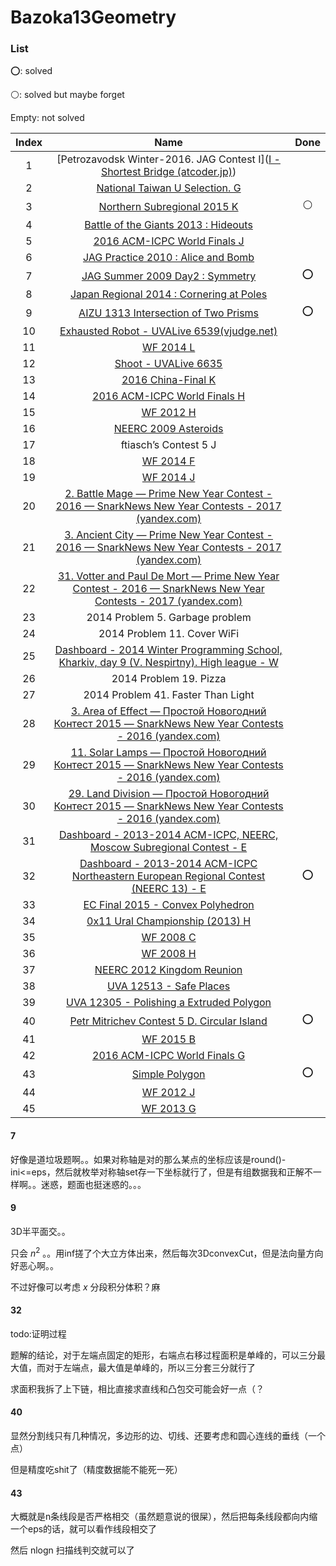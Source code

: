 # Bazoka13Geometry

### List

⭕: solved

⚪: solved but maybe forget

Empty: not solved

| Index |                             Name                             | Done |
| :---: | :----------------------------------------------------------: | :--: |
|   1   | [Petrozavodsk Winter-2016. JAG Contest I]([I - Shortest Bridge (atcoder.jp)](https://atcoder.jp/contests/jag2015autumn/tasks/icpc2015autumn_i)) |      |
|   2   | [National Taiwan U Selection. G](http://opentrains.snarknews.info/~ejudge/team.cgi?contest_id=006282) |      |
|   3   | [Northern Subregional 2015 K](https://codeforces.ml/gym/100801) |  ⚪   |
|   4   | [Battle of the Giants 2013 : Hideouts](http://opentrains.snarknews.info/~ejudge/team.cgi?contest_id=010229) |      |
|   5   | [2016 ACM-ICPC World Finals J](https://codeforces.ml/gym/101242) |      |
|   6   | [JAG Practice 2010 : Alice and Bomb](https://judge.u-aizu.ac.jp/onlinejudge/description.jsp?id=2246) |      |
|   7   | [JAG Summer 2009 Day2 : Symmetry](https://judge.u-aizu.ac.jp/onlinejudge/description.jsp?id=2159) |  ⭕   |
|   8   | [Japan Regional 2014 : Cornering at Poles](https://judge.u-aizu.ac.jp/onlinejudge/description.jsp?id=1352) |      |
|   9   | [AIZU 1313 Intersection of Two Prisms](https://judge.u-aizu.ac.jp/onlinejudge/description.jsp?id=1313) |  ⭕   |
|  10   | [Exhausted Robot - UVALive 6539(vjudge.net)](https://vjudge.net/problem/UVALive-6539) |      |
|  11   |        [WF 2014 L](https://codeforces.ml/gym/101221)         |      |
|  12   | [Shoot - UVALive 6635 ](https://vjudge.net/problem/UVALive-6635) |      |
|  13   |   [2016 China-Final K](https://codeforces.com/gym/101206)    |      |
|  14   | [2016 ACM-ICPC World Finals H](https://codeforces.ml/gym/101242) |      |
|  15   |        [WF 2012 H](https://codeforces.ml/gym/101205)         |      |
|  16   |   [NEERC 2009 Asteroids](https://codeforces.ml/gym/101308)   |      |
|  17   |                    ftiasch’s Contest 5 J                     |      |
|  18   |        [WF 2014 F](https://codeforces.ml/gym/101221)         |      |
|  19   |        [WF 2014 J](https://codeforces.ml/gym/101221)         |      |
|  20   | [2. Battle Mage — Prime New Year Contest - 2016 — SnarkNews New Year Contests - 2017 (yandex.com)](https://contest.yandex.com/newyear2017/contest/3641/problems/?nc=PE3Ieaty) |      |
|  21   | [3. Ancient City — Prime New Year Contest - 2016 — SnarkNews New Year Contests - 2017 (yandex.com)](https://contest.yandex.com/newyear2017/contest/3641/problems/3/) |      |
|  22   | [31. Votter and Paul De Mort — Prime New Year Contest - 2016 — SnarkNews New Year Contests - 2017 (yandex.com)](https://contest.yandex.com/newyear2017/contest/3641/problems/31/) |      |
|  23   |               2014 Problem 5. Garbage problem                |      |
|  24   |                 2014 Problem 11. Cover WiFi                  |      |
|  25   | [Dashboard - 2014 Winter Programming School, Kharkiv, day 9 (V. Nespirtny). High league - W](https://codeforces.com/gym/100385) |      |
|  26   |                    2014 Problem 19. Pizza                    |      |
|  27   |              2014 Problem 41. Faster Than Light              |      |
|  28   | [3. Area of Effect — Простой Новогодний Контест 2015 — SnarkNews New Year Contests - 2016 (yandex.com)](https://contest.yandex.com/newyear2016/contest/1985/problems/3/) |      |
|  29   | [11. Solar Lamps — Простой Новогодний Контест 2015 — SnarkNews New Year Contests - 2016 (yandex.com)](https://contest.yandex.com/newyear2016/contest/1985/problems/11/) |      |
|  30   | [29. Land Division — Простой Новогодний Контест 2015 — SnarkNews New Year Contests - 2016 (yandex.com)](https://contest.yandex.com/newyear2016/contest/1985/problems/29/) |      |
|  31   | [Dashboard - 2013-2014 ACM-ICPC, NEERC, Moscow Subregional Contest - E](https://codeforces.com/gym/100257) |      |
|  32   | [Dashboard - 2013-2014 ACM-ICPC Northeastern European Regional Contest (NEERC 13) - E](https://codeforces.com/gym/100307) |  ⭕  |
|  33   | [EC Final 2015 - Convex Polyhedron](https://vjudge.net/contest/348213#problem/K) |      |
|  34   | [0x11 Ural Championship (2013) H](https://acm.timus.ru/problem.aspx?space=1&num=1978) |      |
|  35   |        [WF 2008 C](https://vjudge.net/contest/111395)        |      |
|  36   |        [WF 2008 H](https://vjudge.net/contest/111395)        |      |
|  37   | [NEERC 2012 Kingdom Reunion](https://codeforces.ml/gym/100134) |      |
|  38   | [UVA 12513 - Safe Places](https://onlinejudge.org/index.php?option=com_onlinejudge&Itemid=8&page=show_problem&problem=3958) |      |
|  39   | [UVA 12305 - Polishing a Extruded Polygon](https://onlinejudge.org/index.php?option=com_onlinejudge&Itemid=8&page=show_problem&problem=3727) |      |
|  40   | [Petr Mitrichev Contest 5 D. Circular Island](https://codeforces.ml/gym/101370) |  ⭕  |
|  41   |        [WF 2015 B](https://codeforces.ml/gym/101239)         |      |
|  42   | [2016 ACM-ICPC World Finals G](https://codeforces.ml/gym/101242) |      |
|  43   |      [Simple Polygon](https://codeforces.ml/gym/100486)      |  ⭕   |
|  44   |        [WF 2012 J](https://codeforces.ml/gym/101205)         |      |
|  45   |        [WF 2013 G](https://codeforces.ml/gym/101208)         |      |

#### 7

好像是道垃圾题啊。。如果对称轴是对的那么某点的坐标应该是round()-ini<=eps，然后就枚举对称轴set存一下坐标就行了，但是有组数据我和正解不一样啊。。迷惑，题面也挺迷惑的。。。

#### 9

3D半平面交。。

只会 $n^2$ 。。用inf搓了个大立方体出来，然后每次3DconvexCut，但是法向量方向好恶心啊。。

不过好像可以考虑 $x$ 分段积分体积？麻

#### 32

todo:证明过程

题解的结论，对于左端点固定的矩形，右端点右移过程面积是单峰的，可以三分最大值，而对于左端点，最大值是单峰的，所以三分套三分就行了

求面积我拆了上下链，相比直接求直线和凸包交可能会好一点（？

#### 40

显然分割线只有几种情况，多边形的边、切线、还要考虑和圆心连线的垂线（一个点）

但是精度吃shit了（精度数据能不能死一死）

#### 43

大概就是n条线段是否严格相交（虽然题意说的很屎），然后把每条线段都向内缩一个eps的话，就可以看作线段相交了

然后 nlogn 扫描线判交就可以了
